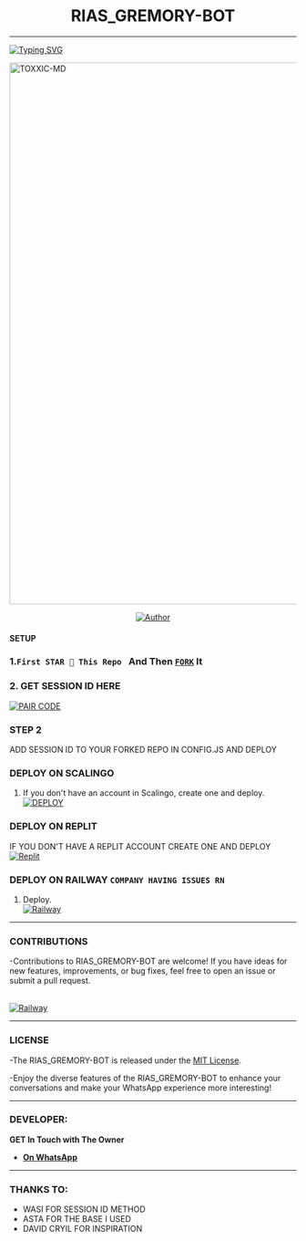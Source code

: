 <h1 align="center"> RIAS_GREMORY-BOT  </h1>
<p align="center">  
  
***
  
<a href="https://git.io/typing-svg"><img src="https://readme-typing-svg.demolab.com?font=Black+Ops+One&size=50&pause=1000&color=1BAFBAFF&center=true&width=910&height=100&lines=THANKS FOR CHOOSING ;RIAS_GREMORY-BOT;MULTI+DEVICE+WHATSAPP+BOT;CREATED+BY+TOXXIC+BOY;RELEASED+09.07.24" alt="Typing SVG" /></a>
  </p>
    <img alt="TOXXIC-MD" width="830" height="950" src="https://i.imgur.com/EBUvKfB.jpeg">
<p align="center">
<priasgremorybot align="center">
<a href="https://github.com/Toxic1239/RIAS_GREMORY-BOT"><img title="Author" src="https://img.shields.io/badge/Rias Gremory-black?style=for-the-badge&logo=github"></a>


#### SETUP 

### 1.`First STAR 🌟 This Repo ` And Then [`FORK`](https://github.com/Toxic1239/RIASGREMORYBOT/fork) It

### 2. GET SESSION ID HERE 

<a href='(https://riasgremorybot-xcqv.onrender.com/)' target="_blank"><img alt='PAIR CODE' src='https://img.shields.io/badge/Click here to get your session id-blue?style=for-the-badge&logo=opencv&logoColor=white'/></a> 


### STEP 2
ADD SESSION ID TO YOUR FORKED REPO IN CONFIG.JS
AND DEPLOY

### DEPLOY ON SCALINGO

1. If you don't have an account in Scalingo, create one and deploy.
    <br>
    <a href='https://auth.scalingo.com/users/sign_in' target="_blank"><img alt='DEPLOY' src='https://img.shields.io/badge/-DEPLOY-orange?style=for-the-badge&logo=scalingo&logoColor=white'/></a>


### DEPLOY ON REPLIT
IF YOU DON'T HAVE A REPLIT ACCOUNT CREATE ONE AND DEPLOY 
    <br>
    <a href='https://replit.com/github/Toxic1239/RIASGREMORYBOT' target="_blank"><img alt='Replit' src='https://img.shields.io/badge/-Deploy-red?style=for-the-badge&logo=replit&logoColor=white'/></a>
    
 ### DEPLOY ON RAILWAY `COMPANY HAVING ISSUES RN`
1. Deploy.
    <br>
    <a href='https://railway.com/github/Toxic1239/RIASGREMORYBOT' target="_blank"><img alt='Railway' src='https://img.shields.io/badge/-Deploy-green?style=for-the-badge&logo=railway&logoColor=white'/></a>



***


### CONTRIBUTIONS 
-Contributions to RIAS_GREMORY-BOT are welcome! If you have ideas for new features, improvements, or bug fixes, feel free to open an issue or submit a pull request.

<br>
    <a href='https://github.com/Toxic1239/RIASGREMORYBOT/issues/new/choose' target="_blank"><img alt='Railway' src='https://img.shields.io/badge/-REPORT ISSUE-red?style=for-the-badge&logo=railway&logoColor=white'/></a>


***

### LICENSE 
-The RIAS_GREMORY-BOT is released under the [MIT License](https://opensource.org/licenses/MIT).

-Enjoy the diverse features of the RIAS_GREMORY-BOT  to enhance your conversations and make your WhatsApp experience more interesting!

***
### DEVELOPER:
**GET In Touch with The Owner**
- [**On WhatsApp**](https://wa.me/33757054414)

***

### THANKS TO:

- WASI FOR SESSION ID METHOD
- ASTA FOR THE BASE I USED
- DAVID CRYIL FOR INSPIRATION
